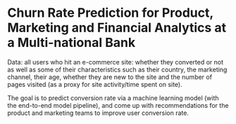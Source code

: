 # Churn Rate Prediction for Product, Marketing and Financial Analytics at a Multi-national Bank

Data: all users who hit an e-commerce site: whether they converted or not as well as some of their characteristics such as their country, the marketing channel, their age, whether they are new to the site and the number of pages visited (as a proxy for site activity/time spent on site).

The goal is to predict conversion rate via a machine learning model (with the end-to-end model pipeline), and come up with recommendations for the product and marketing teams to improve user conversion rate. 

